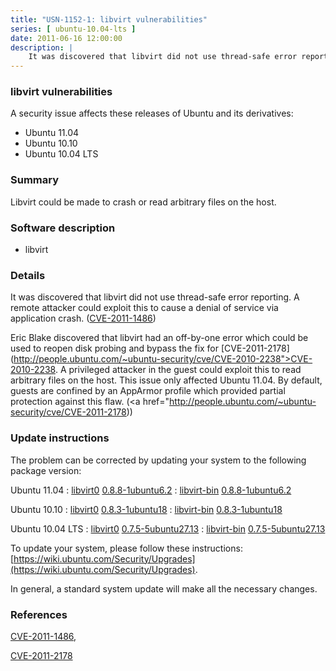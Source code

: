 ```yaml
---
title: "USN-1152-1: libvirt vulnerabilities"
series: [ ubuntu-10.04-lts ]
date: 2011-06-16 12:00:00
description: |
    It was discovered that libvirt did not use thread-safe error reporting. A remote attacker could exploit this to cause a denial of service via application crash. ([CVE-2011-1486](http://people.ubuntu.com/~ubuntu-security/cve/CVE-2011-1486))
--- 
```

 
### libvirt vulnerabilities

A security issue affects these releases of Ubuntu and its derivatives:

* Ubuntu 11.04
* Ubuntu 10.10
* Ubuntu 10.04 LTS

### Summary

Libvirt could be made to crash or read arbitrary files on the host. 

### Software description

* libvirt 

### Details

It was discovered that libvirt did not use thread-safe error reporting. A remote attacker could exploit this to cause a denial of service via application crash. ([CVE-2011-1486](http://people.ubuntu.com/~ubuntu-security/cve/CVE-2011-1486))

Eric Blake discovered that libvirt had an off-by-one error which could be used to reopen disk probing and bypass the fix for [CVE-2011-2178](http://people.ubuntu.com/~ubuntu-security/cve/CVE-2010-2238">CVE-2010-2238</a>. A privileged attacker in the guest could exploit this to read arbitrary files on the host. This issue only affected Ubuntu 11.04. By default, guests are confined by an AppArmor profile which provided partial protection against this flaw. (<a href="http://people.ubuntu.com/~ubuntu-security/cve/CVE-2011-2178)) 

### Update instructions

The problem can be corrected by updating your system to the following package version:

Ubuntu 11.04
 : [libvirt0](https://launchpad.net/ubuntu/+source/libvirt) <span> [0.8.8-1ubuntu6.2](https://launchpad.net/ubuntu/+source/libvirt/0.8.8-1ubuntu6.2) </span> 
 : [libvirt-bin](https://launchpad.net/ubuntu/+source/libvirt) <span> [0.8.8-1ubuntu6.2](https://launchpad.net/ubuntu/+source/libvirt/0.8.8-1ubuntu6.2) </span> 

Ubuntu 10.10
 : [libvirt0](https://launchpad.net/ubuntu/+source/libvirt) <span> [0.8.3-1ubuntu18](https://launchpad.net/ubuntu/+source/libvirt/0.8.3-1ubuntu18) </span> 
 : [libvirt-bin](https://launchpad.net/ubuntu/+source/libvirt) <span> [0.8.3-1ubuntu18](https://launchpad.net/ubuntu/+source/libvirt/0.8.3-1ubuntu18) </span> 

Ubuntu 10.04 LTS
 : [libvirt0](https://launchpad.net/ubuntu/+source/libvirt) <span> [0.7.5-5ubuntu27.13](https://launchpad.net/ubuntu/+source/libvirt/0.7.5-5ubuntu27.13) </span> 
 : [libvirt-bin](https://launchpad.net/ubuntu/+source/libvirt) <span> [0.7.5-5ubuntu27.13](https://launchpad.net/ubuntu/+source/libvirt/0.7.5-5ubuntu27.13) </span> 

To update your system, please follow these instructions: [https://wiki.ubuntu.com/Security/Upgrades](https://wiki.ubuntu.com/Security/Upgrades).

In general, a standard system update will make all the necessary changes. 

### References

 [CVE-2011-1486](http://people.ubuntu.com/~ubuntu-security/cve/CVE-2011-1486), 

 [CVE-2011-2178](http://people.ubuntu.com/~ubuntu-security/cve/CVE-2011-2178)
 
